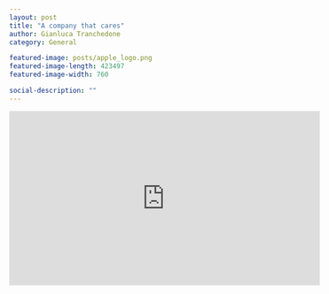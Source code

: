 ```yaml
---
layout: post
title: "A company that cares"
author: Gianluca Tranchedone
category: General

featured-image: posts/apple_logo.png
featured-image-length: 423497
featured-image-width: 760

social-description: ""
---
```


<iframe width="560" height="315" src="https://www.youtube.com/embed/VyY2qPb6c0c" frameborder="0" allowfullscreen></iframe>